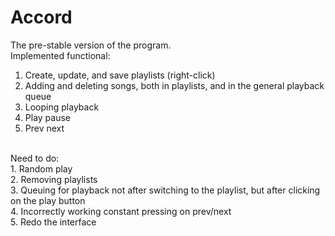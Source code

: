 # Accord
The pre-stable version of the program. <br/>
Implemented functional: <br/>
1. Create, update, and save playlists (right-click) <br/>
2. Adding and deleting songs, both in playlists, and in the general playback queue <br/>
3. Looping playback <br/>
4. Play pause <br/>
5. Prev next <br/>
<br/>
Need to do: <br/>
1. Random play <br/>
2. Removing playlists <br/>
3. Queuing for playback not after switching to the playlist, but after clicking on the play button <br/>
4. Incorrectly working constant pressing on prev/next <br/>
5. Redo the interface <br/>
